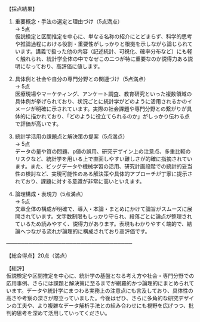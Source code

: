 【採点結果】

1. 重要概念・手法の選定と理由づけ（5点満点）  
→ 5点  
仮説検定と区間推定を中心に、単なる名称の紹介にとどまらず、科学的思考や推論過程における役割・重要性がしっかりと根拠を示しながら論じられています。講義で扱った他の内容（記述統計、可視化、確率分布など）にも軽く触れられ、統計学全体の中でなぜこの二つが特に重要なのか説得力ある説明になっており、高評価に値します。

2. 具体例と社会や自分の専門分野との関連づけ（5点満点）  
→ 5点  
医療現場やマーケティング、アンケート調査、教育研究といった複数領域の具体例が挙げられており、状況ごとに統計学がどのように活用されるかのイメージが明確に示されています。実際の社会課題や専門分野との繋がりが具体的に描かれており、「どのように役立てられるのか」がしっかり伝わる点で評価が高いです。

3. 統計学活用の課題点と解決策の提案（5点満点）  
→ 5点  
データの量や質の問題、p値の誤用、研究デザイン上の注意点、多重比較のリスクなど、統計学を用いる上で直面しやすい難しさが的確に指摘されています。また、ビッグデータや機械学習の活用、研究計画段階での統計的妥当性の検討など、実現可能性のある解決策や具体的アプローチが丁寧に提示されており、課題に対する意識が非常に高いといえます。

4. 論理構成・表現力（5点満点）  
→ 5点  
文章全体の構成が明確で、導入・本論・まとめにかけて論旨がスムーズに展開されています。文字数制限もしっかり守られ、段落ごとに論点が整理されているため読みやすく、説得力があります。表現もわかりやすく端的で、結論へつながる流れが論理的に構成されており高評価です。

──────────────────────────────────

【総合得点】20点（満点）  

【総評】  
仮説検定や区間推定を中心に、統計学の基盤となる考え方や社会・専門分野での応用事例、さらには課題と解決策に至るまでが網羅的かつ論理的にまとめられています。データや統計学にまつわる実務上の注意点にも言及しており、具体性の高さや考察の深さが際立っていました。今後はぜひ、さらに多角的な研究デザインの工夫や、より複雑なデータ解析手法との組み合わせにも視野を広げつつ、批判的思考を深めて活用していってください。